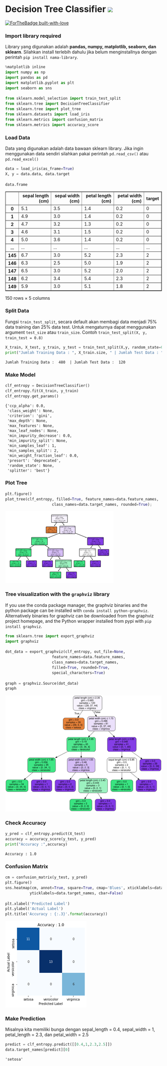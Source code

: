 # Decision Tree Classifier <img src="https://img.shields.io/badge/python%20-%2314354C.svg?&style=for-the-badge&logo=python&logoColor=white"/>

[![ForTheBadge built-with-love](http://ForTheBadge.com/images/badges/built-with-love.svg)](https://GitHub.com/Naereen/) 

### Import library required
Library yang digunakan adalah **pandas, numpy, matplotlib, seaborn, dan sklearn**. Silahkan install terlebih dahulu jika belum menginstallnya dengan perintah `pip install nama-library`.


```python
%matplotlib inline
import numpy as np
import pandas as pd
import matplotlib.pyplot as plt
import seaborn as sns

from sklearn.model_selection import train_test_split
from sklearn.tree import DecisionTreeClassifier
from sklearn.tree import plot_tree
from sklearn.datasets import load_iris
from sklearn.metrics import confusion_matrix
from sklearn.metrics import accuracy_score
```

### Load Data
Data yang digunakan adalah data bawaan sklearn library. Jika ingin menggunakan data sendiri silahkan pakai perintah `pd.read_csv()` atau `pd.read_excel()`


```python
data = load_iris(as_frame=True)
X, y = data.data, data.target

data.frame
```

<div>
<table border="1" class="dataframe">
  <thead>
    <tr style="text-align: right;">
      <th></th>
      <th>sepal length (cm)</th>
      <th>sepal width (cm)</th>
      <th>petal length (cm)</th>
      <th>petal width (cm)</th>
      <th>target</th>
    </tr>
  </thead>
  <tbody>
    <tr>
      <th>0</th>
      <td>5.1</td>
      <td>3.5</td>
      <td>1.4</td>
      <td>0.2</td>
      <td>0</td>
    </tr>
    <tr>
      <th>1</th>
      <td>4.9</td>
      <td>3.0</td>
      <td>1.4</td>
      <td>0.2</td>
      <td>0</td>
    </tr>
    <tr>
      <th>2</th>
      <td>4.7</td>
      <td>3.2</td>
      <td>1.3</td>
      <td>0.2</td>
      <td>0</td>
    </tr>
    <tr>
      <th>3</th>
      <td>4.6</td>
      <td>3.1</td>
      <td>1.5</td>
      <td>0.2</td>
      <td>0</td>
    </tr>
    <tr>
      <th>4</th>
      <td>5.0</td>
      <td>3.6</td>
      <td>1.4</td>
      <td>0.2</td>
      <td>0</td>
    </tr>
    <tr>
      <th>...</th>
      <td>...</td>
      <td>...</td>
      <td>...</td>
      <td>...</td>
      <td>...</td>
    </tr>
    <tr>
      <th>145</th>
      <td>6.7</td>
      <td>3.0</td>
      <td>5.2</td>
      <td>2.3</td>
      <td>2</td>
    </tr>
    <tr>
      <th>146</th>
      <td>6.3</td>
      <td>2.5</td>
      <td>5.0</td>
      <td>1.9</td>
      <td>2</td>
    </tr>
    <tr>
      <th>147</th>
      <td>6.5</td>
      <td>3.0</td>
      <td>5.2</td>
      <td>2.0</td>
      <td>2</td>
    </tr>
    <tr>
      <th>148</th>
      <td>6.2</td>
      <td>3.4</td>
      <td>5.4</td>
      <td>2.3</td>
      <td>2</td>
    </tr>
    <tr>
      <th>149</th>
      <td>5.9</td>
      <td>3.0</td>
      <td>5.1</td>
      <td>1.8</td>
      <td>2</td>
    </tr>
  </tbody>
</table>
<p>150 rows × 5 columns</p>
</div>



### Split Data
Fungsi `train_test_split`, secara default akan membagi data menjadi 75% data training dan 25% data test. Untuk mengaturnya dapat menggunakan argument `test_size` atau `train_size`. Contoh `train_test_split(X, y, train_test = 0.8)`


```python
X_train, X_test, y_train, y_test = train_test_split(X,y, random_state=0, train_size=0.8)
print("Jumlah Training Data : ", X_train.size, " | Jumlah Test Data : ", y_train.size)
```

    Jumlah Training Data :  480  | Jumlah Test Data :  120
    

### Make Model


```python
clf_entropy = DecisionTreeClassifier()
clf_entropy.fit(X_train, y_train)
clf_entropy.get_params()
```




    {'ccp_alpha': 0.0,
     'class_weight': None,
     'criterion': 'gini',
     'max_depth': None,
     'max_features': None,
     'max_leaf_nodes': None,
     'min_impurity_decrease': 0.0,
     'min_impurity_split': None,
     'min_samples_leaf': 1,
     'min_samples_split': 2,
     'min_weight_fraction_leaf': 0.0,
     'presort': 'deprecated',
     'random_state': None,
     'splitter': 'best'}



### Plot Tree


```python
plt.figure()
plot_tree(clf_entropy, filled=True, feature_names=data.feature_names,  
                     class_names=data.target_names, rounded=True);
```


![png](figure/output_10_0.png)


### Tree visualization with the `graphviz` library
If you use the conda package manager, the graphviz binaries and the python package can be installed with `conda install python-graphviz`. Alternatively binaries for graphviz can be downloaded from the graphviz project homepage, and the Python wrapper installed from pypi with `pip install graphviz`.


```python
from sklearn.tree import export_graphviz
import graphviz 

dot_data = export_graphviz(clf_entropy, out_file=None, 
                     feature_names=data.feature_names,  
                     class_names=data.target_names,  
                     filled=True, rounded=True,
                     special_characters=True)

graph = graphviz.Source(dot_data)  
graph 
```




![svg](figure/output_12_0.svg)



### Check Accuracy


```python
y_pred = clf_entropy.predict(X_test)
accuracy = accuracy_score(y_test, y_pred)
print("Accuracy :",accuracy)
```

    Accuracy : 1.0
    

### Confusion Matrix


```python
cm = confusion_matrix(y_test, y_pred)
plt.figure()
sns.heatmap(cm, annot=True, square=True, cmap='Blues', xticklabels=data.target_names,
           yticklabels=data.target_names, cbar=False)

plt.xlabel('Predicted Label')
plt.ylabel('Actual Label')
plt.title('Accuracy : {:.3}'.format(accuracy))
```




![png](figure/output_16_1.png)


### Make Prediction

Misalnya kita memiliki bunga dengan sepal_length = 0.4, sepal_width = 1, petal_length = 2.3, dan petal_width = 2.5


```python
predict = clf_entropy.predict([[0.4,1,2.3,2.5]])
data.target_names[predict][0]
```




    'setosa'


